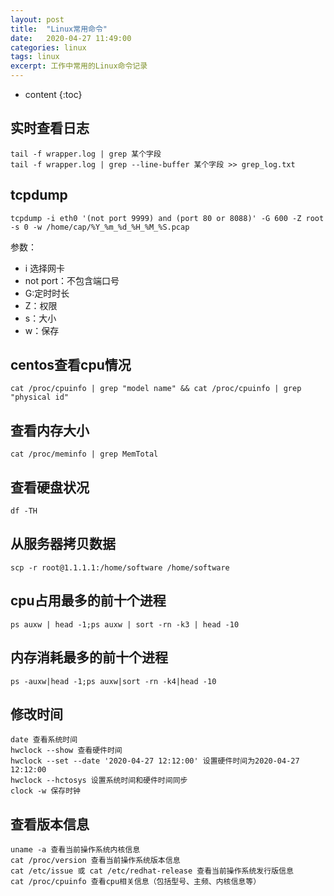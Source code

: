 ```yaml
---
layout: post
title:  "Linux常用命令"
date:   2020-04-27 11:49:00
categories: linux
tags: linux
excerpt: 工作中常用的Linux命令记录
---
```

* content
{:toc}

## 实时查看日志
```
tail -f wrapper.log | grep 某个字段
tail -f wrapper.log | grep --line-buffer 某个字段 >> grep_log.txt
```

## tcpdump

```
tcpdump -i eth0 '(not port 9999) and (port 80 or 8088)' -G 600 -Z root -s 0 -w /home/cap/%Y_%m_%d_%H_%M_%S.pcap
```

参数：
* i 选择网卡
* not port：不包含端口号
* G:定时时长
* Z：权限
* s：大小
* w：保存

## centos查看cpu情况

```
cat /proc/cpuinfo | grep "model name" && cat /proc/cpuinfo | grep "physical id"
```

## 查看内存大小

```
cat /proc/meminfo | grep MemTotal
```

## 查看硬盘状况

```
df -TH
```

## 从服务器拷贝数据

```
scp -r root@1.1.1.1:/home/software /home/software
```

## cpu占用最多的前十个进程

```
ps auxw | head -1;ps auxw | sort -rn -k3 | head -10
```

## 内存消耗最多的前十个进程

```
ps -auxw|head -1;ps auxw|sort -rn -k4|head -10
```

## 修改时间

```
date 查看系统时间
hwclock --show 查看硬件时间
hwclock --set --date '2020-04-27 12:12:00' 设置硬件时间为2020-04-27 12:12:00
hwclock --hctosys 设置系统时间和硬件时间同步
clock -w 保存时钟
```

## 查看版本信息

```
uname -a 查看当前操作系统内核信息
cat /proc/version 查看当前操作系统版本信息
cat /etc/issue 或 cat /etc/redhat-release 查看当前操作系统发行版信息
cat /proc/cpuinfo 查看cpu相关信息（包括型号、主频、内核信息等）
```
